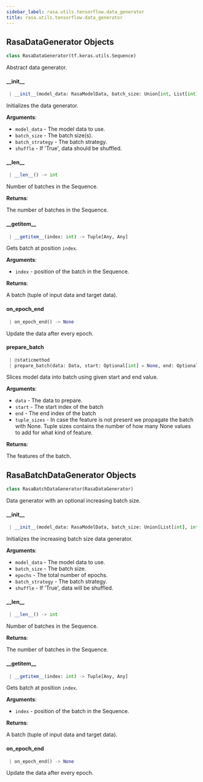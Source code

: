```yaml
---
sidebar_label: rasa.utils.tensorflow.data_generator
title: rasa.utils.tensorflow.data_generator
---
```

## RasaDataGenerator Objects

```python
class RasaDataGenerator(tf.keras.utils.Sequence)
```

Abstract data generator.

#### \_\_init\_\_

```python
 | __init__(model_data: RasaModelData, batch_size: Union[int, List[int]], batch_strategy: Text = SEQUENCE, shuffle: bool = True)
```

Initializes the data generator.

**Arguments**:

- `model_data` - The model data to use.
- `batch_size` - The batch size(s).
- `batch_strategy` - The batch strategy.
- `shuffle` - If &#x27;True&#x27;, data should be shuffled.

#### \_\_len\_\_

```python
 | __len__() -> int
```

Number of batches in the Sequence.

**Returns**:

  The number of batches in the Sequence.

#### \_\_getitem\_\_

```python
 | __getitem__(index: int) -> Tuple[Any, Any]
```

Gets batch at position `index`.

**Arguments**:

- `index` - position of the batch in the Sequence.
  

**Returns**:

  A batch (tuple of input data and target data).

#### on\_epoch\_end

```python
 | on_epoch_end() -> None
```

Update the data after every epoch.

#### prepare\_batch

```python
 | @staticmethod
 | prepare_batch(data: Data, start: Optional[int] = None, end: Optional[int] = None, tuple_sizes: Optional[Dict[Text, int]] = None) -> Tuple[Optional[np.ndarray], ...]
```

Slices model data into batch using given start and end value.

**Arguments**:

- `data` - The data to prepare.
- `start` - The start index of the batch
- `end` - The end index of the batch
- `tuple_sizes` - In case the feature is not present we propagate the batch with
  None. Tuple sizes contains the number of how many None values to add for
  what kind of feature.
  

**Returns**:

  The features of the batch.

## RasaBatchDataGenerator Objects

```python
class RasaBatchDataGenerator(RasaDataGenerator)
```

Data generator with an optional increasing batch size.

#### \_\_init\_\_

```python
 | __init__(model_data: RasaModelData, batch_size: Union[List[int], int], epochs: int = 1, batch_strategy: Text = SEQUENCE, shuffle: bool = True)
```

Initializes the increasing batch size data generator.

**Arguments**:

- `model_data` - The model data to use.
- `batch_size` - The batch size.
- `epochs` - The total number of epochs.
- `batch_strategy` - The batch strategy.
- `shuffle` - If &#x27;True&#x27;, data will be shuffled.

#### \_\_len\_\_

```python
 | __len__() -> int
```

Number of batches in the Sequence.

**Returns**:

  The number of batches in the Sequence.

#### \_\_getitem\_\_

```python
 | __getitem__(index: int) -> Tuple[Any, Any]
```

Gets batch at position `index`.

**Arguments**:

- `index` - position of the batch in the Sequence.
  

**Returns**:

  A batch (tuple of input data and target data).

#### on\_epoch\_end

```python
 | on_epoch_end() -> None
```

Update the data after every epoch.

